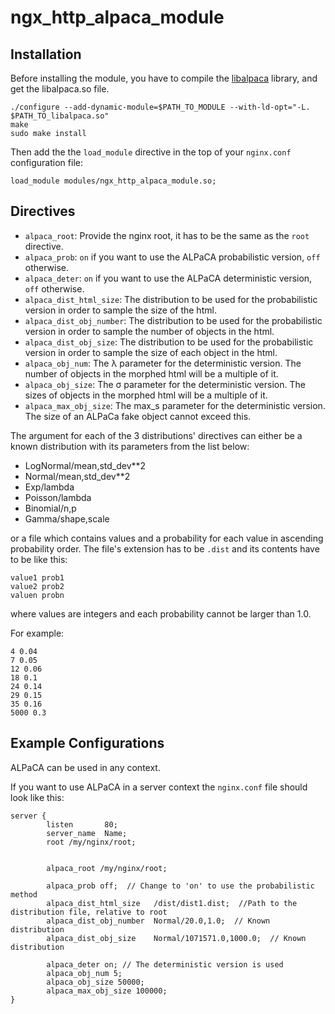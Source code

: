 # ngx_http_alpaca_module

## Installation

Before installing the module, you have to compile the [libalpaca](https://github.com/chatziko/libalpaca) library,
and get the libalpaca.so file.

```
./configure --add-dynamic-module=$PATH_TO_MODULE --with-ld-opt="-L. $PATH_TO_libalpaca.so"
make
sudo make install
```
Then add the the `load_module` directive in the top of your `nginx.conf` configuration file:

`load_module modules/ngx_http_alpaca_module.so;`

## Directives

- `alpaca_root`: Provide the nginx root, it has to be the same as the `root` directive.
- `alpaca_prob`: `on` if you want to use the ALPaCA probabilistic version, `off` otherwise.
- `alpaca_deter`: `on` if you want to use the ALPaCA deterministic version, `off` otherwise.
- `alpaca_dist_html_size`: The distribution to be used for the probabilistic version in order to sample the size of
the html.
- `alpaca_dist_obj_number`: The distribution to be used for the probabilistic version in order to sample the number 
of objects in the html.
- `alpaca_dist_obj_size`: The distribution to be used for the probabilistic version in order to sample the size of each
object in the html.
- `alpaca_obj_num`: The λ parameter for the deterministic version. The number of objects in the morphed html will be 
a multiple of it.
- `alpaca_obj_size`: The σ parameter for the deterministic version. The sizes of objects in the morphed html will be 
a multiple of it.
- `alpaca_max_obj_size`: The max_s parameter for the deterministic version. The size of an ALPaCa fake object cannot
exceed this.

The argument for each of the 3 distributions' directives can either be a known distribution with its parameters from the list below:
- LogNormal/mean,std_dev**2
- Normal/mean,std_dev**2
- Exp/lambda
- Poisson/lambda
- Binomial/n,p
- Gamma/shape,scale

or a file which contains values and a probability for each value in ascending probability order. The file's extension has to 
be `.dist` and its contents have to be like this:
```
value1 prob1
value2 prob2
valuen probn
```
where values are integers and each probability cannot be larger than 1.0.

For example:
```
4 0.04
7 0.05
12 0.06
18 0.1
24 0.14
29 0.15
35 0.16
5000 0.3
```

## Example Configurations

ALPaCA can be used in any context.

If you want to use ALPaCA in a server context the `nginx.conf` file should look like this:
```
server {
        listen       80;
        server_name  Name;
        root /my/nginx/root;
         
     
        alpaca_root /my/nginx/root;
        
        alpaca_prob off;  // Change to 'on' to use the probabilistic method
        alpaca_dist_html_size   /dist/dist1.dist;  //Path to the distribution file, relative to root        
        alpaca_dist_obj_number  Normal/20.0,1.0;  // Known distribution
        alpaca_dist_obj_size    Normal/1071571.0,1000.0;  // Known distribution
        
        alpaca_deter on; // The deterministic version is used
        alpaca_obj_num 5;
        alpaca_obj_size 50000;
        alpaca_max_obj_size 100000;
}
```



